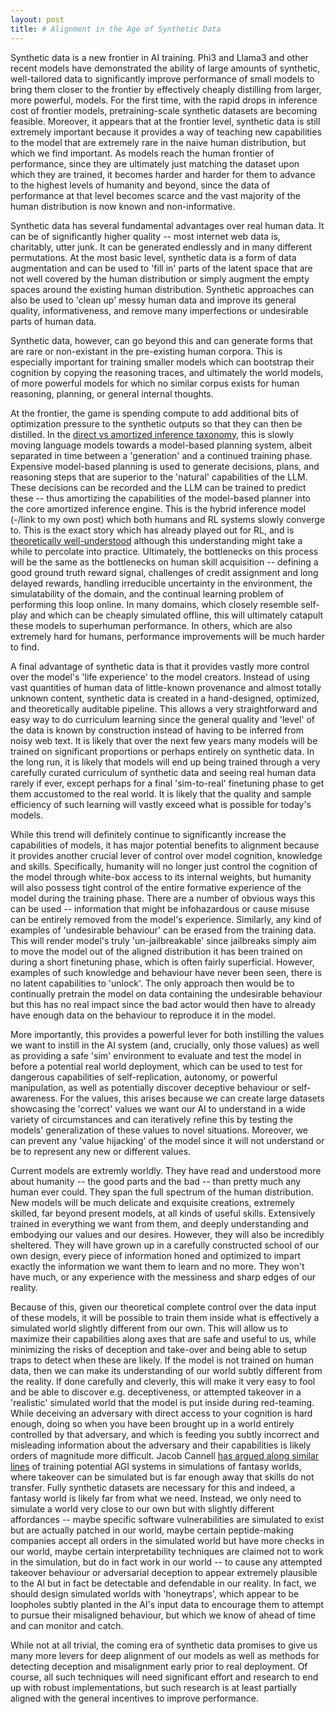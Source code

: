 ```yaml
---
layout: post
title: # Alignment in the Age of Synthetic Data
---
```




Synthetic data is a new frontier in AI training. Phi3 and Llama3 and other recent models have demonstrated the ability of large amounts of synthetic, well-tailored data to significantly improve performance of small models to bring them closer to the frontier by effectively cheaply distilling from larger, more powerful, models. For the first time, with the rapid drops in inference cost of frontier models, pretraining-scale synthetic datasets are becoming feasible. Moreover, it appears that at the frontier level, synthetic data is still extremely important because it provides a way of teaching new capabilities to the model that are extremely rare in the naive human distribution, but which we find important. As models reach the human frontier of performance, since they are ultimately just matching the dataset upon which they are trained, it becomes harder and harder for them to advance to the highest levels of humanity and beyond, since the data of performance at that level becomes scarce and the vast majority of the human distribution is now known and non-informative. 

Synthetic data has several fundamental advantages over real human data. It can be of significantly higher quality -- most internet web data is, charitably, utter junk. It can be generated endlessly and in many different permutations. At the most basic level, synthetic data is a form of data augmentation and can be used to 'fill in' parts of the latent space that are not well covered by the human distribution or simply augment the empty spaces around the existing human distribution. Synthetic approaches can also be used to 'clean up' messy human data and improve its general quality, informativeness, and remove many imperfections or undesirable parts of human data.

Synthetic data, however, can go beyond this and can generate forms that are rare or non-existant in the pre-existing human corpora. This is especially important for training smaller models which can bootstrap their cognition by copying the reasoning traces, and ultimately the world models, of more powerful models for which no similar corpus exists for human reasoning, planning, or general internal thoughts. 

At the frontier, the game is spending compute to add additional bits of optimization pressure to the synthetic outputs so that they can then be distilled. In the [direct vs amortized inference taxonomy](https://www.lesswrong.com/posts/S54HKhxQyttNLATKu/deconfusing-direct-vs-amortised-optimization), this is slowly moving language models towards a model-based planning system, albeit separated in time between a 'generation' and a continued training phase. Expensive model-based planning is used to generate decisions, plans, and reasoning steps that are superior to the 'natural' capabilities of the LLM. These decisions can be recorded and the LLM can be trained to predict these -- thus amortizing the capabilities of the model-based planner into the core amortized inference engine. This is the hybrid inference model (-/link to my own post) which both humans and RL systems slowly converge to. This is the exact story which has already played out for RL, and is [theoretically well-understood](https://www.mit.edu/~dimitrib/Newton'sMethodforRLMPC.pdf) although this understanding might take a while to percolate into practice. Ultimately, the bottlenecks on this process will be the same as the bottlenecks on human skill acquisition -- defining a good ground truth reward signal, challenges of credit assignment and long delayed rewards, handling irreducible uncertainty in the environment, the simulatability of the domain, and the continual learning problem of performing this loop online. In many domains, which closely resemble self-play and which can be cheaply simulated offline, this will ultimately catapult these models to superhuman performance. In others, which are also extremely hard for humans, performance improvements will be much harder to find. 

A final advantage of synthetic data is that it provides vastly more control over the model's 'life experience' to the model creators. Instead of using vast quantities of human data of little-known provenance and almost totally unknown content, synthetic data is created in a hand-designed, optimized, and theoretically auditable pipeline. This allows a very straightforward and easy way to do curriculum learning since the general quality and 'level' of the data is known by construction instead of having to be inferred from noisy web text. It is likely that over the next few years many models will be trained on significant proportions or perhaps entirely on synthetic data. In the long run, it is likely that models will end up being trained through a very carefully curated curriculum of synthetic data and seeing real human data rarely if ever, except perhaps for a final 'sim-to-real' finetuning phase to get them accustomed to the real world. It is likely that the quality and sample efficiency of such learning will vastly exceed what is possible for today's models. 

While this trend will definitely continue to significantly increase the capabilities of models, it has major potential benefits to alignment because it provides another crucial lever of control over model cognition, knowledge and skills. Specifically, humanity will no longer just control the cognition of the model through white-box access to its internal weights, but humanity will also possess tight control of the entire formative experience of the model during the training phase. There are a number of obvious ways this can be used -- information that might be infohazardous or cause misuse can be entirely removed from the model's experience. Similarly, any kind of examples of 'undesirable behaviour' can be erased from the training data. This will render model's truly 'un-jailbreakable' since jailbreaks simply aim to move the model out of the aligned distribution it has been trained on during a short finetuning phase, which is often fairly superficial. However, examples of such knowledge and behaviour have never been seen, there is no latent capabilities to 'unlock'. The only approach then would be to continually pretrain the model on data containing the undesirable behaviour but this has no real impact since the bad actor would then have to already have enough data on the behaviour to reproduce it in the model.

More importantly, this provides a powerful lever for both instilling the values we want to instill in the AI system (and, crucially, only those values) as well as providing a safe 'sim' environment to evaluate and test the model in before a potential real world deployment, which can be used to test for dangerous capabilities of self-replication, autonomy, or powerful manipulation, as well as potentially discover deceptive behaviour or self-awareness. For the values, this arises because we can create large datasets showcasing the 'correct' values we want our AI to understand in a wide variety of circumstances and can iteratively refine this by testing the models' generalization of these values to novel situations. Moreover, we can prevent any 'value hijacking' of the model since it will not understand or be to represent any new or different values. 

Current models are extremly worldly. They have read and understood more about humanity -- the good parts and the bad -- than pretty much any human ever could. They span the full spectrum of the human distribution. New models will be much delicate and exquisite creations, extremely skilled, far beyond present models, at all kinds of useful skills. Extensively trained in everything we want from them, and deeply understanding and embodying our values and our desires. However, they will also be incredibly sheltered. They will have grown up in a carefully constructed school of our own design, every piece of information honed and optimized to impart exactly the information we want them to learn and no more. They won't have much, or any experience with the messiness and sharp edges of our reality. 

Because of this, given our theoretical complete control over the data input of these models, it will be possible to train them inside what is effectively a simulated world slightly different from our own. This will allow us to maximize their capabilities along axes that are safe and useful to us, while minimizing the risks of deception and take-over and being able to setup traps to detect when these are likely. If the model is not trained on human data, then we can make its understanding of our world subtly different from the reality. If done carefully and cleverly, this will make it very easy to fool and be able to discover e.g. deceptiveness, or attempted takeover in a 'realistic' simulated world that the model is put inside during red-teaming. While deceiving an adversary with direct access to your cognition is hard enough, doing so when you have been brought up in a world entirely controlled by that adversary, and which is feeding you subtly incorrect and misleading information about the adversary and their capabilities is likely orders of magnitude more difficult. Jacob Cannell [has argued along similar lines](https://www.lesswrong.com/posts/WKGZBCYAbZ6WGsKHc/love-in-a-simbox-is-all-you-need) of training potential AGI systems in simulations of fantasy worlds, where takeover can be simulated but is far enough away that skills do not transfer. Fully synthetic datasets are necessary for this and indeed, a fantasy world is likely far from what we need. Instead, we only need to simulate a world very close to our own but with slightly different affordances -- maybe specific software vulnerabilities are simulated to exist but are actually patched in our world, maybe certain peptide-making companies accept all orders in the simulated world but have more checks in our world, maybe certain interpretability techniques are claimed not to work in the simulation, but do in fact work in our world -- to cause any attempted takeover behaviour or adversarial deception to appear extremely plausible to the AI but in fact be detectable and defendable in our reality. In fact, we should design simulated worlds with 'honeytraps', which appear to be loopholes subtly planted in the AI's input data to encourage them to attempt to pursue their misaligned behaviour, but which we know of ahead of time and can monitor and catch.

While not at all trivial, the coming era of synthetic data promises to give us many more levers for deep alignment of our models as well as methods for detecting deception and misalignment early prior to real deployment. Of course, all such techniques will need significant effort and research to end up with robust implementations, but such research is at least partially aligned with the general incentives to improve performance.
